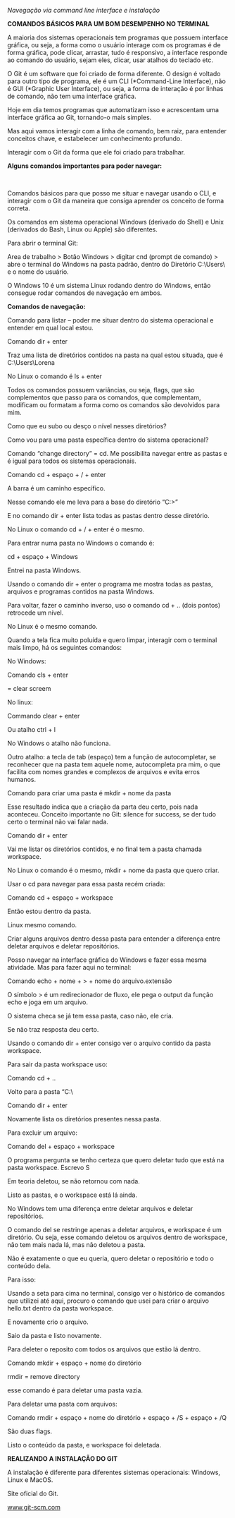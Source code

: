 *Navegação via command line interface e instalação*

 

**COMANDOS BÁSICOS PARA UM BOM DESEMPENHO NO TERMINAL**

A maioria dos sistemas operacionais tem programas que possuem interface gráfica, ou seja, a forma como o usuário interage com os programas é de forma gráfica, pode clicar, arrastar, tudo é responsivo, a interface responde ao comando do usuário, sejam eles, clicar, usar atalhos do teclado etc.

O Git é um software que foi criado de forma diferente. O design é voltado para outro tipo de programa, ele é um CLI (*Command-Line Interface), não é GUI (*Graphic User Interface), ou seja, a forma de interação é por linhas de comando, não tem uma interface gráfica.

Hoje em dia temos programas que automatizam isso e acrescentam uma interface gráfica ao Git, tornando-o mais simples.

Mas aqui vamos interagir com a linha de comando, bem raiz, para entender conceitos chave, e estabelecer um conhecimento profundo.

Interagir com o Git da forma que ele foi criado para trabalhar.

**Alguns comandos importantes para poder navegar:**

​                               

Comandos básicos para que posso me situar e navegar usando o CLI, e interagir com o Git da maneira que consiga aprender os conceito de forma correta.

Os comandos em sistema operacional Windows (derivado do Shell) e Unix (derivados do Bash, Linux ou Apple) são diferentes.

 

 

Para abrir o terminal Git:

Area de trabalho > Botão Windows > digitar cnd (prompt de comando) > abre o terminal do Windows na pasta padrão, dentro do Diretório C:\Users\ e o nome do usuário.

 

O Windows 10 é um sistema Linux rodando dentro do Windows, então consegue rodar comandos de navegação em ambos.

**Comandos de navegação:**

Comando para listar – poder me situar dentro do sistema operacional e entender em qual local estou.

Comando dir + enter

Traz uma lista de diretórios contidos na pasta na qual estou situada, que é C:\Users\Lorena

 

No Linux o comando é ls + enter

Todos os comandos possuem variâncias, ou seja, flags, que são complementos que passo para os comandos, que complementam, modificam ou formatam a forma como os comandos são devolvidos para mim.

Como que eu subo ou desço o nível nesses diretórios?

Como vou para uma pasta específica dentro do sistema operacional?

Comando “change directory” = cd. Me possibilita navegar entre as pastas e é igual para todos os sistemas operacionais.

Comando cd + espaço + / + enter

 

A barra é um caminho específico.

Nesse comando ele me leva para a base do diretório “C:\>”

 

E no comando dir + enter lista todas as pastas dentro desse diretório.

 

No Linux o comando cd + / + enter é o mesmo.

Para entrar numa pasta no Windows o comando é:

cd + espaço + Windows 



 

Entrei na pasta Windows.

Usando o comando dir + enter o programa me mostra todas as pastas, arquivos e programas contidos na pasta Windows.

Para voltar, fazer o caminho inverso, uso o comando cd + .. (dois pontos) retrocede um nível.

No Linux é o mesmo comando.

Quando a tela fica muito poluída e quero limpar, interagir com o terminal mais limpo, há os seguintes comandos:

No Windows:

Comando cls + enter

= clear screem

 

No linux:

Commando clear + enter

Ou atalho ctrl + l



 

No Windows o atalho não funciona.

 

Outro atalho: a tecla de tab (espaço) tem a função de autocompletar, se reconhecer que na pasta tem aquele nome, autocompleta pra mim, o que facilita com nomes grandes e complexos de arquivos e evita erros humanos.

 

Comando para criar uma pasta é mkdir + nome da pasta

 

Esse resultado indica que a criação da parta deu certo, pois nada aconteceu. Conceito importante no Git: silence for success, se der tudo certo o terminal não vai falar nada.

Comando dir + enter

 

Vai me listar os diretórios contidos, e no final tem a pasta chamada workspace.

No Linux o comando é o mesmo, mkdir + nome da pasta que quero criar.

Usar o cd para navegar para essa pasta recém criada:

Comando cd + espaço + workspace

 

Então estou dentro da pasta.

Linux mesmo comando.

Criar alguns arquivos dentro dessa pasta para entender a diferença entre deletar arquivos e deletar repositórios.

Posso navegar na interface gráfica do Windows e fazer essa mesma atividade. Mas para fazer aqui no terminal:

Comando echo + nome + > + nome do arquivo.extensão

 

O símbolo > é um redirecionador de fluxo, ele pega o output da função echo e joga em um arquivo.

O sistema checa se já tem essa pasta, caso não, ele cria.

Se não traz resposta deu certo.

Usando o comando dir + enter consigo ver o arquivo contido da pasta workspace.

 

Para sair da pasta workspace uso:

Comando cd + ..

Volto para a pasta “C:\

 

Comando dir + enter

 

Novamente lista os diretórios presentes nessa pasta.

Para excluir um arquivo:

Comando del + espaço + workspace

 

O programa pergunta se tenho certeza que quero deletar tudo que está na pasta workspace. Escrevo S

 

Em teoria deletou, se não retornou com nada.

 

Listo as pastas, e o workspace está lá ainda.

No Windows tem uma diferença entre deletar arquivos e deletar repositórios.

O comando del se restringe apenas a deletar arquivos, e workspace é um diretório. Ou seja, esse comando deletou os arquivos dentro de workspace, não tem mais nada lá, mas não deletou a pasta.

 

Não é exatamente o que eu queria, quero deletar o repositório e todo o conteúdo dela.

Para isso:

Usando a seta para cima no terminal, consigo ver o histórico de comandos que utilizei até aqui, procuro o comando que usei para criar o arquivo hello.txt dentro da pasta workspace.

 

E novamente crio o arquivo.

Saio da pasta e listo novamente.

 

Para deleter o reposito com todos os arquivos que estão lá dentro.

Comando mkdir + espaço + nome do diretório

rmdir = remove directory

esse comando é para deletar uma pasta vazia.

Para deletar uma pasta com arquivos:

Comando rmdir + espaço + nome do diretório + espaço + /S + espaço + /Q

São duas flags.

 

Listo o conteúdo da pasta, e workspace foi deletada.

 

 

**REALIZANDO A INSTALAÇÃO DO GIT**

A instalação é diferente para diferentes sistemas operacionais: Windows, Linux e MacOS.

Site oficial do Git.

www.git-scm.com